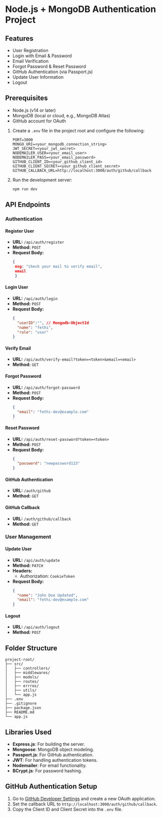 # Node.js + MongoDB Authentication Project

## Features
- User Registration
- Login with Email & Password
- Email Verification
- Forgot Password & Reset Password
- GitHub Authentication (via Passport.js)
- Update User Information
- Logout

## Prerequisites
- Node.js (v14 or later)
- MongoDB (local or cloud, e.g., MongoDB Atlas)
- GitHub account for OAuth


1. Create a `.env` file in the project root and configure the following:
   ```env
   PORT=3000
   MONGO_URI=<your_mongodb_connection_string>
   JWT_SECRET=<your_jwt_secret>
   NODEMAILER_USER=<your_email_user>
   NODEMAILER_PASS=<your_email_password>
   GITHUB_CLIENT_ID=<your_github_client_id>
   GITHUB_CLIENT_SECRET=<your_github_client_secret>
   GITHUB_CALLBACK_URL=http://localhost:3000/auth/github/callback
   ```

2. Run the development server:
   ```bash
   npm run dev
   ```

## API Endpoints

### Authentication

#### Register User
- **URL:** `/api/auth/register`
- **Method:** `POST`
- **Request Body:**
  ```json
  {
   msg: "check your mail to verify email",
   email
   }
  ```
#### Login User
- **URL:** `/api/auth/login`
- **Method:** `POST`
- **Request Body:**
  ```json
  {
    "userID":"", // Mongodb-ObjectId
    "name": "fethi",
    "role": "user"
  }
  ```

#### Verify Email
- **URL:** `/api/auth/verify-email?token=<token>&email=<email>`
- **Method:** `GET`

#### Forgot Password
- **URL:** `/api/auth/forgot-password`
- **Method:** `POST`
- **Request Body:**
  ```json
  {
    "email": "fethi-dev@example.com"
  }
  ```

#### Reset Password
- **URL:** `/api/auth/reset-password?token=<token>`
- **Method:** `POST`
- **Request Body:**
  ```json
  {
    "password": "newpassword123"
  }
  ```

#### GitHub Authentication
- **URL:** `/auth/github`
- **Method:** `GET`

#### GitHub Callback
- **URL:** `/auth/github/callback`
- **Method:** `GET`

### User Management

#### Update User
- **URL:** `/api/auth/update`
- **Method:** `PATCH`
- **Headers:**
  - Authorization: `CookieToken`
- **Request Body:**
  ```json
  {
    "name": "John Doe Updated",
    "email": "fethi-dev@example.com"
  }
  ```

#### Logout
- **URL:** `/api/auth/logout`
- **Method:** `POST`

## Folder Structure
```
project-root/
├── src/
│   ├── controllers/
│   ├── middlewares/
│   ├── models/
│   ├── routes/
│   ├── errros/
│   ├── utils/
│   └── app.js
├── .env
├── .gitignore
├── package.json
├── README.md
└── app.js
```

## Libraries Used
- **Express.js**: For building the server.
- **Mongoose**: MongoDB object modeling.
- **Passport.js**: For GitHub authentication.
- **JWT**: For handling authentication tokens.
- **Nodemailer**: For email functionality.
- **BCrypt.js**: For password hashing.

## GitHub Authentication Setup
1. Go to [GitHub Developer Settings](https://github.com/settings/developers) and create a new OAuth application.
2. Set the callback URL to `http://localhost:3000/auth/github/callback`.
3. Copy the Client ID and Client Secret into the `.env` file.

